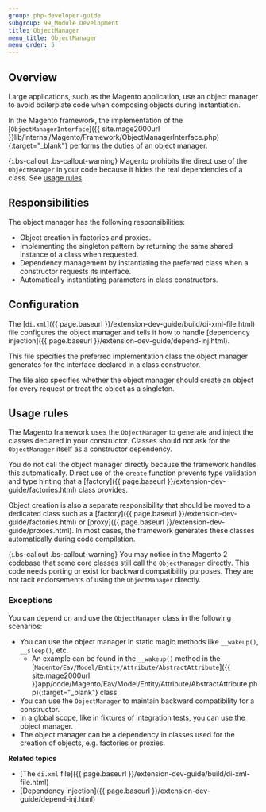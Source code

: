 ```yaml
---
group: php-developer-guide
subgroup: 99_Module Development
title: ObjectManager
menu_title: ObjectManager
menu_order: 5
---
```

## Overview

Large applications, such as the Magento application, use an object manager to avoid boilerplate code when composing objects during instantiation.

In the Magento framework, the implementation of the [`ObjectManagerInterface`]({{ site.mage2000url }}lib/internal/Magento/Framework/ObjectManagerInterface.php){:target="_blank"} performs the duties of an object manager.

{:.bs-callout .bs-callout-warning}
Magento prohibits the direct use of the `ObjectManager` in your code because it hides the real dependencies of a class.
See [usage rules](#usage-rules).

## Responsibilities

The object manager has the following responsibilities:

* Object creation in factories and proxies.
* Implementing the singleton pattern by returning the same shared instance of a class when requested.
* Dependency management by instantiating the preferred class when a constructor requests its interface.
* Automatically instantiating parameters in class constructors.

## Configuration

The [`di.xml`]({{ page.baseurl }}/extension-dev-guide/build/di-xml-file.html) file configures the object manager and tells it how to handle [dependency injection]({{ page.baseurl }}/extension-dev-guide/depend-inj.html).

This file specifies the preferred implementation class the object manager generates for the interface declared in a class constructor.

The file also specifies whether the object manager should create an object for every request or treat the object as a singleton.

## Usage rules

The Magento framework uses the `ObjectManager` to generate and inject the classes declared in your constructor.
Classes should not ask for the `ObjectManager` itself as a constructor dependency.

You do not call the object manager directly because the framework handles this automatically.
Direct use of the `create` function prevents type validation and type hinting that a [factory]({{ page.baseurl }}/extension-dev-guide/factories.html) class provides.

Object creation is also a separate responsibility that should be moved to a dedicated class such as a [factory]({{ page.baseurl }}/extension-dev-guide/factories.html) or [proxy]({{ page.baseurl }}/extension-dev-guide/proxies.html).
In most cases, the framework generates these classes automatically during code compilation.

{:.bs-callout .bs-callout-warning}
You may notice in the Magento 2 codebase that some core classes still call the `ObjectManager` directly.
This code needs porting or exist for backward compatibility purposes.
They are not tacit endorsements of using the `ObjectManager` directly.

### Exceptions

You can depend on and use the `ObjectManager` class in the following scenarios:

* You can use the object manager in static magic methods like `__wakeup()`, `__sleep()`, etc.
  * An example can be found in the `__wakeup()` method in the [`Magento/Eav/Model/Entity/Attribute/AbstractAttribute`]({{ site.mage2000url }}app/code/Magento/Eav/Model/Entity/Attribute/AbstractAttribute.php){:target="_blank"} class.
* You can use the `ObjectManager` to maintain backward compatibility for a constructor.
* In a global scope, like in fixtures of integration tests, you can use the object manager.
* The object manager can be a dependency in classes used for the creation of objects, e.g. factories or proxies.

**Related topics**

*	[The `di.xml` file]({{ page.baseurl }}/extension-dev-guide/build/di-xml-file.html)
* [Dependency injection]({{ page.baseurl }}/extension-dev-guide/depend-inj.html)
